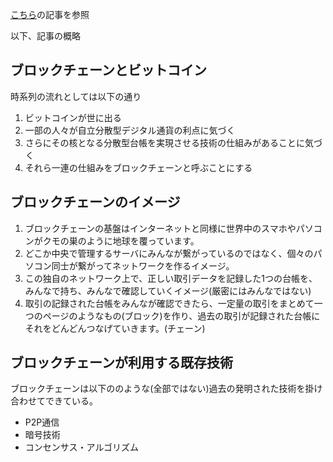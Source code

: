 [こちら](https://neweconomy.jp/features/npbc/26925)の記事を参照  

以下、記事の概略
## ブロックチェーンとビットコイン
時系列の流れとしては以下の通り
1. ビットコインが世に出る
2. 一部の人々が自立分散型デジタル通貨の利点に気づく
3. さらにその核となる分散型台帳を実現させる技術の仕組みがあることに気づく
4. それら一連の仕組みをブロックチェーンと呼ぶことにする

## ブロックチェーンのイメージ
1. ブロックチェーンの基盤はインターネットと同様に世界中のスマホやパソコンがクモの巣のように地球を覆っています。
2. どこか中央で管理するサーバにみんなが繋がっているのではなく、個々のパソコン同士が繋がってネットワークを作るイメージ。
3. この独自のネットワーク上で、正しい取引データを記録した1つの台帳を、みんなで持ち、みんなで確認していくイメージ(厳密にはみんなではない)
4. 取引の記録された台帳をみんなが確認できたら、一定量の取引をまとめて一つのページのようなもの(ブロック)を作り、過去の取引が記録された台帳にそれをどんどんつなげていきます。(チェーン)

## ブロックチェーンが利用する既存技術
ブロックチェーンは以下ののような(全部ではない)過去の発明された技術を掛け合わせてできている。
- P2P通信
- 暗号技術
- コンセンサス・アルゴリズム

